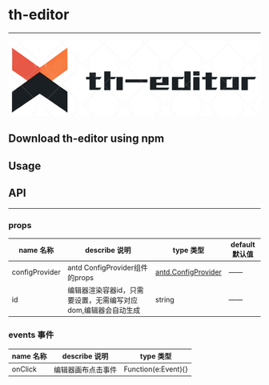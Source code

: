 <!--
 * @Author: wuxudong 953909305@qq.com
 * @LastEditors: wuxudong 953909305@qq.com
 * @Description: 
-->


# th-editor
---
![GitHub Logo](/docs/img/logo.png)

## Download th-editor using npm

## Usage

## API
---
### props

|name 名称| describe 说明|type 类型| default 默认值| 
|--|--|--|--
|configProvider|antd ConfigProvider组件的props|[antd.ConfigProvider](https://ant-design.antgroup.com/components/config-provider-cn#api)|——
|id| 编辑器渲染容器id，只需要设置，无需编写对应dom,编辑器会自动生成|string|——

### events 事件

|name 名称| describe 说明| type 类型
|--|--|--
|onClick|编辑器画布点击事件|Function(e:Event){}|



